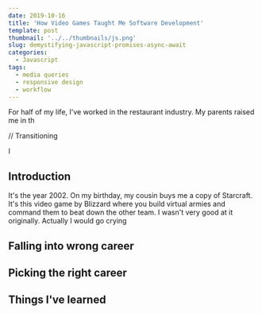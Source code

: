 ```yaml
---
date: 2019-10-16
title: 'How Video Games Taught Me Software Development'
template: post
thumbnail: '../../thumbnails/js.png'
slug: demystifying-javascript-promises-async-await
categories:
  - Javascript
tags:
  - media queries
  - responsive design
  - workflow
---
```


For half of my life, I've worked in the restaurant industry. My parents raised me in th

// Transitioning


I
<!-- 
Sometimes I 

This meant that I had to work with potential business owners wanting to start a restaurant for the first time, or expanding an existing line of operations. Sometimes these clients wanted a range of services - from interior design at the front of the house, to backend design of the kitchen line.

My role was to be the guy that's been there.

A potential restauranteur would need ideas on bringing their restaurant to life - what the menu looked like, what kitchen equipment they needed, and everything inbetween.

I know what your thinking, what does restaurants have to do with this topic? Web applications can be described based on how a restaurant operates. There is a front of the house (where the customers eat) and a back of the house (where the food gets cooked). And everything inbetween (server, waiters, etc). 

When I first started learning how to program, I focused primarily on the end user experience, or frontend development. Things Learning how to write HTML,CSS, and Javascript to build everything from chrome extensions, marketing sites, and actual enterprise applications.

But recently I had the opportunity to 

.....

For half of my life, I've worked in the restaurant industry. My mom used to work as a chef for Disney. My dad runs a restaurant design consulting firm.

...


.........

(Don't get too into this topic, keep family biz out, keep it on point) -->

## Introduction

It's the year 2002. On my birthday, my cousin buys me a copy of Starcraft. It's this video game by Blizzard where you build virtual armies and command them to beat down the other team. I wasn't very good at it originally. Actually I would go crying

## Falling into wrong career


## Picking the right career

## Things I've learned